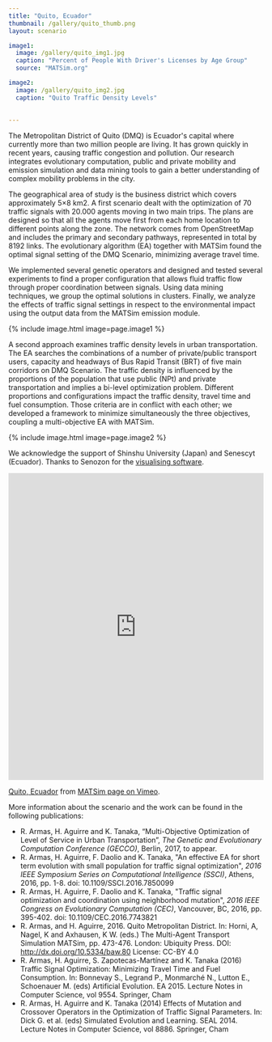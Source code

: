 ```yaml
---
title: "Quito, Ecuador"
thumbnail: /gallery/quito_thumb.png
layout: scenario

image1:
  image: /gallery/quito_img1.jpg
  caption: "Percent of People With Driver's Licenses by Age Group"
  source: "MATSim.org"

image2:
  image: /gallery/quito_img2.jpg
  caption: "Quito Traffic Density Levels"
  
  
---
```


The Metropolitan District of Quito (DMQ) is Ecuador's capital where currently more than two million people are living. It has grown quickly in recent years, causing traffic congestion and pollution. Our research integrates evolutionary computation, public and private mobility and emission simulation and data mining tools to gain a better understanding of complex mobility problems in the city.

The geographical area of study is the business district which covers approximately 5×8 km2. A first scenario dealt with the optimization of 70 traffic signals with 20.000 agents moving in two main trips. The plans are designed so that all the agents move first from each home location to different points along the zone. The network comes from OpenStreetMap and includes the primary and secondary pathways, represented in total by 8192 links. The evolutionary algorithm (EA) together with MATSim found the optimal signal setting of the DMQ Scenario, minimizing average travel time. 

We implemented several genetic operators and designed and tested several experiments to find a proper configuration that allows fluid traffic flow through proper coordination between signals. Using data mining techniques, we group the optimal solutions in clusters. Finally, we analyze the effects of traffic signal settings in respect to the environmental impact using the output data from the MATSim emission module.

{% include image.html image=page.image1 %}

A second approach examines traffic density levels in urban transportation. The EA searches the combinations of a number of private/public transport users, capacity and headways of Bus Rapid Transit (BRT) of five main corridors on DMQ Scenario. The traffic density is influenced by the proportions of the population that use public (NPt) and private transportation and implies a bi-level optimization problem. Different proportions and configurations impact the traffic density, travel time and fuel consumption. Those criteria are in conflict with each other; we developed a framework to minimize simultaneously the three objectives, coupling a multi-objective EA with MATSim.

{% include image.html image=page.image2 %}

We acknowledge the support of Shinshu University (Japan) and Senescyt (Ecuador). Thanks to Senozon for the [visualising software](http://via.senozon.com/). 

<iframe allowfullscreen="" frameborder="0" height="607" mozallowfullscreen="" src="https://player.vimeo.com/video/210737965" webkitallowfullscreen="" width="100%"></iframe>

[Quito, Ecuador](https://vimeo.com/210737965) from [MATSim page on Vimeo](https://vimeo.com/matsim).
 
More information about the scenario and the work can be found in the following publications:

- R. Armas, H. Aguirre and K. Tanaka, “Multi-Objective Optimization of Level of Service in Urban Transportation”, _The Genetic and Evolutionary Computation Conference (GECCO)_, Berlin, 2017, to appear.
- R. Armas, H. Aguirre, F. Daolio and K. Tanaka, "An effective EA for short term evolution with small population for traffic signal optimization", _2016 IEEE Symposium Series on Computational Intelligence (SSCI)_, Athens, 2016, pp. 1-8. doi: 10.1109/SSCI.2016.7850099
- R. Armas, H. Aguirre, F. Daolio and K. Tanaka, "Traffic signal optimization and coordination using neighborhood mutation", _2016 IEEE Congress on Evolutionary Computation (CEC)_, Vancouver, BC, 2016, pp. 395-402. doi: 10.1109/CEC.2016.7743821
- R. Armas, and H. Aguirre, 2016. Quito Metropolitan District. In: Horni, A, Nagel, K and Axhausen, K W. (eds.) The Multi-Agent Transport Simulation MATSim, pp. 473-476. London: Ubiquity Press. DOI: http://dx.doi.org/10.5334/baw.80 License: CC-BY 4.0
- R. Armas, H. Aguirre, S. Zapotecas-Martínez and K. Tanaka (2016) Traffic Signal Optimization: Minimizing Travel Time and Fuel Consumption. In: Bonnevay S., Legrand P., Monmarché N., Lutton E., Schoenauer M. (eds) Artificial Evolution. EA 2015. Lecture Notes in Computer Science, vol 9554. Springer, Cham
- R. Armas, H. Aguirre and K. Tanaka (2014) Effects of Mutation and Crossover Operators in the Optimization of Traffic Signal Parameters. In: Dick G. et al. (eds) Simulated Evolution and Learning. SEAL 2014. Lecture Notes in Computer Science, vol 8886. Springer, Cham
